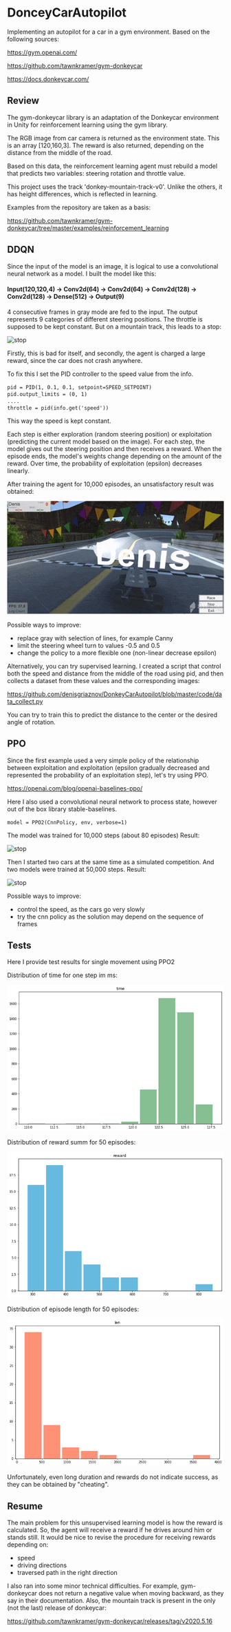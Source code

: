 # DonceyCarAutopilot

Implementing an autopilot for a car in a gym environment. Based on the following sources:

https://gym.openai.com/

https://github.com/tawnkramer/gym-donkeycar

https://docs.donkeycar.com/

## Review

The gym-donkeycar library is an adaptation of the Donkeycar environment in Unity for reinforcement learning using the gym library.

The RGB image from car camera is returned as the environment state. This is an array [120,160,3]. The reward is also returned, depending on the distance from the middle of the road. 

Based on this data, the reinforcement learning agent must rebuild a model that predicts two variables: steering rotation and throttle value.

This project uses the track 'donkey-mountain-track-v0'. Unlike the others, it has height differences, which is reflected in learning.

Examples from the repository are taken as a basis:

https://github.com/tawnkramer/gym-donkeycar/tree/master/examples/reinforcement_learning

## DDQN

Since the input of the model is an image, it is logical to use a convolutional neural network as a model.
I built the model like this:

#### Input(120,120,4) -> Conv2d(64) -> Conv2d(64) -> Conv2d(128) -> Conv2d(128) -> Dense(512) -> Output(9)

4 consecutive frames in gray mode are fed to the input. The output represents 9 categories of different steering positions. The throttle is supposed to be kept constant. But on a mountain track, this leads to a stop:

![stop](/images/zerospeed.gif)

Firstly, this is bad for itself, and secondly, the agent is charged a large reward, since the car does not crash anywhere.

To fix this I set the PID controller to the speed value from the info.

    pid = PID(1, 0.1, 0.1, setpoint=SPEED_SETPOINT)
    pid.output_limits = (0, 1)
    ....
    throttle = pid(info.get('speed'))

This way the speed is kept constant. 

Each step is either exploration (random steering position) or exploitation (predicting the current model based on the image). For each step, the model gives out the steering position and then receives a reward. When the episode ends, the model's weights change depending on the amount of the reward. Over time, the probability of exploitation (epsilon) decreases linearly.

After training the agent for 10,000 episodes, an unsatisfactory result was obtained:

![stop](/images/testddqn.gif)

Possible ways to improve:

- replace gray with selection of lines, for example Canny
- limit the steering wheel turn to values -0.5 and 0.5
- change the policy to a more flexible one (non-linear decrease epsilon)

Alternatively, you can try supervised learning. I created a script that control both the speed and distance from the middle of the road using pid, and then collects a dataset from these values and the corresponding images:

https://github.com/denisgriaznov/DonkeyCarAutopilot/blob/master/code/data_collect.py

You can try to train this to predict the distance to the center or the desired angle of rotation.



## PPO


Since the first example used a very simple policy of the relationship between exploitation and exploitation (epsilon gradually decreased and represented the probability of an exploitation step), let's try using PPO.

https://openai.com/blog/openai-baselines-ppo/

Here I also used a convolutional neural network to process state, however out of the box library stable-baselines.

    model = PPO2(CnnPolicy, env, verbose=1)

The model was trained for 10,000 steps (about 80 episodes)
Result:

![stop](/images/testppo.gif)

Then I started two cars at the same time as a simulated competition. And two models were trained at 50,000 steps.
Result:

![stop](/images/testcompetition.gif)

Possible ways to improve:

- control the speed, as the cars go very slowly
- try the cnn policy as the solution may depend on the sequence of frames

## Tests

Here I provide test results for single movement using PPO2

Distribution of time for one step im ms:

![stop](/images/timedist.png)

Distribution of reward summ for 50 episodes:

![stop](/images/rewarddist.png)

Distribution of episode length for 50 episodes:

![stop](/images/lendist.png)


Unfortunately, even long duration and rewards do not indicate success, as they can be obtained by "cheating".

## Resume

The main problem for this unsupervised learning model is how the reward is calculated. So, the agent will receive a reward if he drives around him or stands still. It would be nice to revise the procedure for receiving rewards depending on:

- speed
- driving directions
- traversed path in the right direction

I also ran into some minor technical difficulties. For example, gym-donkeycar does not return a negative value when moving backward, as they say in their documentation.
Also, the mountain track is present in the only (not the last) release of donkeycar:

https://github.com/tawnkramer/gym-donkeycar/releases/tag/v2020.5.16
